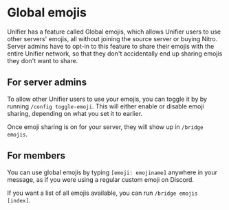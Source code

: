# Global emojis

Unifier has a feature called Global emojis, which allows Unifier users to use other servers' emojis, all without joining the source server or buying Nitro. Server admins have to opt-in to this feature to share their emojis with the entire Unifier network, so that they don't accidentally end up sharing emojis they don't want to share.

## For server admins

To allow other Unifier users to use your emojis, you can toggle it by by running `/config toggle-emoji`. This will either enable or disable emoji sharing, depending on what you set it to earlier.

Once emoji sharing is on for your server, they will show up in `/bridge emojis`.

## For members

You can use global emojis by typing `[emoji: emojiname]` anywhere in your message, as if you were using a regular custom emoji on Discord.

If you want a list of all emojis available, you can run `/bridge emojis [index]`.
